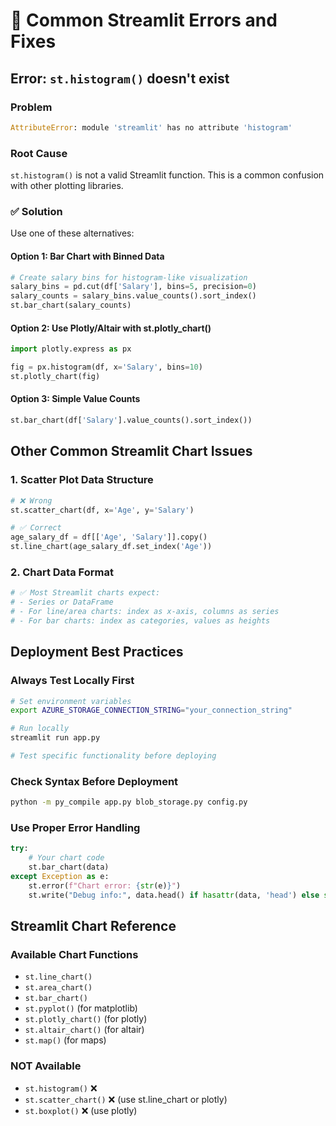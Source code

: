 # 🐛 Common Streamlit Errors and Fixes

## Error: `st.histogram()` doesn't exist

### Problem
```python
AttributeError: module 'streamlit' has no attribute 'histogram'
```

### Root Cause
`st.histogram()` is not a valid Streamlit function. This is a common confusion with other plotting libraries.

### ✅ Solution
Use one of these alternatives:

#### Option 1: Bar Chart with Binned Data
```python
# Create salary bins for histogram-like visualization
salary_bins = pd.cut(df['Salary'], bins=5, precision=0)
salary_counts = salary_bins.value_counts().sort_index()
st.bar_chart(salary_counts)
```

#### Option 2: Use Plotly/Altair with st.plotly_chart()
```python
import plotly.express as px

fig = px.histogram(df, x='Salary', bins=10)
st.plotly_chart(fig)
```

#### Option 3: Simple Value Counts
```python
st.bar_chart(df['Salary'].value_counts().sort_index())
```

## Other Common Streamlit Chart Issues

### 1. Scatter Plot Data Structure
```python
# ❌ Wrong
st.scatter_chart(df, x='Age', y='Salary')

# ✅ Correct
age_salary_df = df[['Age', 'Salary']].copy()
st.line_chart(age_salary_df.set_index('Age'))
```

### 2. Chart Data Format
```python
# ✅ Most Streamlit charts expect:
# - Series or DataFrame
# - For line/area charts: index as x-axis, columns as series
# - For bar charts: index as categories, values as heights
```

## Deployment Best Practices

### Always Test Locally First
```bash
# Set environment variables
export AZURE_STORAGE_CONNECTION_STRING="your_connection_string"

# Run locally
streamlit run app.py

# Test specific functionality before deploying
```

### Check Syntax Before Deployment
```bash
python -m py_compile app.py blob_storage.py config.py
```

### Use Proper Error Handling
```python
try:
    # Your chart code
    st.bar_chart(data)
except Exception as e:
    st.error(f"Chart error: {str(e)}")
    st.write("Debug info:", data.head() if hasattr(data, 'head') else str(data))
```

## Streamlit Chart Reference

### Available Chart Functions
- `st.line_chart()`
- `st.area_chart()`
- `st.bar_chart()`
- `st.pyplot()` (for matplotlib)
- `st.plotly_chart()` (for plotly)
- `st.altair_chart()` (for altair)
- `st.map()` (for maps)

### NOT Available
- `st.histogram()` ❌
- `st.scatter_chart()` ❌ (use st.line_chart or plotly)
- `st.boxplot()` ❌ (use plotly)

